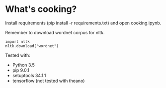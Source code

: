What's cooking?
===============

Install requirements (pip install -r requirements.txt) and open cooking.ipynb.

Remember to download wordnet corpus for nltk.

    import nltk
    nltk.download("wordnet")

Tested with:

- Python 3.5
- pip 9.0.1
- setuptools 34.1.1
- tensorflow (not tested with theano)
